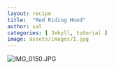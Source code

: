 ```yaml
---
layout: recipe
title:  "Red Riding Hood"
author: sal
categories: [ Jekyll, tutorial ]
image: assets/images/1.jpg
---
```

![IMG_0150.JPG](image/IMG_0150.JPG)
